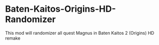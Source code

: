 # Baten-Kaitos-Origins-HD-Randomizer
This mod will randomizer all quest Magnus in Baten Kaitos 2 (Origins) HD remake
